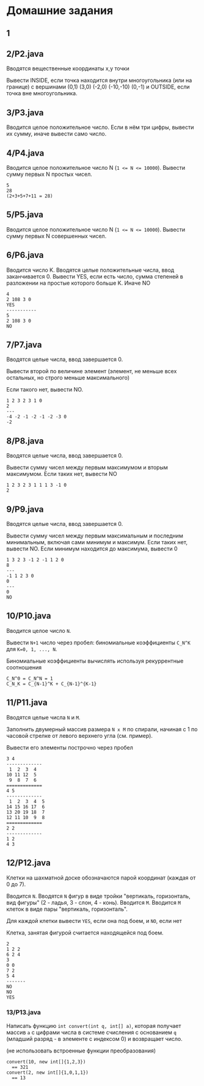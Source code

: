 
# Домашние задания

## 1

## 2/P2.java

Вводятся вещественные координаты x,y точки

Вывести INSIDE, если точка находится внутри многоугольника (или на границе) с вершинами
(0,1) (3,0) (-2,0) (-10,-10) (0,-1)
и OUTSIDE, если точка вне многоугольника.

## 3/P3.java

Вводится целое положительное число. Если в нём три цифры, вывести их сумму, иначе вывести само число.

## 4/P4.java

Вводится целое положительное число N (`1 <= N <= 10000`). 
Вывести сумму первых N простых чисел.

``` text
5
28
(2+3+5+7+11 = 28)
```

## 5/P5.java

Вводится целое положительное число N (`1 <= N <= 10000`). 
Вывести сумму первых N совершенных чисел.

## 6/P6.java

Вводится число K.
Вводятся целые положительные числа, ввод заканчивается 0.
Вывести YES, если есть число, сумма степеней в разложении на простые которого больше K.
Иначе NO

```
4
2 108 3 0
YES 
-----------
5
2 108 3 0
NO
```

## 7/P7.java

Вводятся целые числа, ввод завершается 0.

Вывести второй по величине элемент (элемент, не меньше всех остальных, но строго меньше максимального)

Если такого нет, вывести NO.

``` text
1 2 3 2 3 1 0
2
---
-4 -2 -1 -2 -1 -2 -3 0
-2
```

## 8/P8.java

Вводятся целые числа, ввод завершается 0.

Вывести сумму чисел между первым максимумом и вторым максимумом. Если таких нет, вывести NO

``` text
1 2 3 2 3 1 1 1 3 -1 0
2
```

## 9/P9.java

Вводятся целые числа, ввод завершается 0.

Вывести сумму чисел между первым максимальным и последним минимальным, включая сами минимум и максимум. Если таких нет, вывести NO. Если минимум находится до максимума, вывести 0

``` text
1 3 2 3 -1 2 -1 1 2 0
8
---
-1 1 2 3 0
0
---
0
NO
```

## 10/P10.java

Вводится целое число `N`.

Вывести `N+1` число через пробел: биномиальные коэффициенты `C_N^K` для `K=0, 1, ..., N`.

Биномиальные коэффициенты вычислять используя рекуррентные соотношения

```
C_N^0 = C_N^N = 1
C_N_K = C_{N-1}^K + C_{N-1}^{K-1}
```

## 11/P11.java

Вводятся целые числа `N` и `M`.

Заполнить двумерный массив размера `N x M` по спирали, начиная с 1 по часовой стрелке от левого верхнего угла (см. пример).

Вывести его элементы построчно через пробел

```
3 4
-------------
 1  2  3  4
10 11 12  5
 9  8  7  6
=============
4 5
-------------
 1  2  3  4  5
14 15 16 17  6
13 20 19 18  7
12 11 10  9  8
=============
2 2
-------------
1 2
4 3
```

## 12/P12.java

Клетки на шахматной доске обозначаются парой координат (каждая от 0 до 7).

Вводится `N`.
Вводятся `N` фигур в виде тройки
"вертикаль, горизонталь, вид фигуры" (2 - ладья, 3 - слон, 4 - конь).
Вводится `M`.
Вводится `M` клеток в виде пары "вертикаль, горизонталь".

Для каждой клетки вывести `YES`, если она под боем, и `NO`, если нет

Клетка, занятая фигурой считается находящейся под боем.

``` text
2
1 2 2
6 2 4
3
0 0
7 2
5 4
-------
NO
NO
YES
```

### 13/P13.java

Написать функцию `int convert(int q, int[] a)`, которая получает массив `a` с цифрами числа в системе счисления с основанием `q` (младший разряд - в элементе с индексом 0) и возвращает число.

(не использовать встроенные функции преобразования)

```
convert(10, new int[]{1,2,3}) 
  == 321
convert(2, new int[]{1,0,1,1})
  == 13
```
